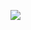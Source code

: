 ![](http://www.plantuml.com/plantuml/proxy?cache=no&src=https://raw.githubusercontent.com/oleksandrblazhko/ai204-maksimenko/laboratory-work-7/2-SoftwareDesign/2.7-PlantUML/DataModel.puml)
